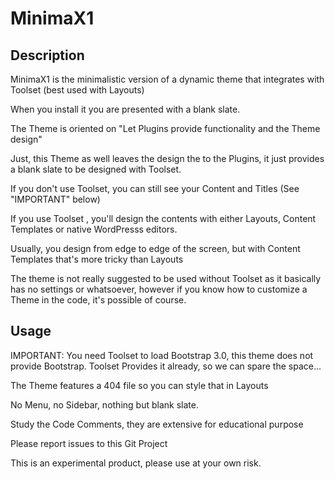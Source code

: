 # MinimaX1

## Description

MinimaX1 is the minimalistic version of a dynamic theme that integrates with Toolset (best used with Layouts)

When you install it you are presented with a blank slate.

The Theme is oriented on "Let Plugins provide functionality and the Theme design"

Just, this Theme as well leaves the design the to the Plugins, it just provides a blank slate to be designed with Toolset.

If you don't use Toolset, you can still see your Content and Titles (See "IMPORTANT" below)

If you use Toolset , you'll design the contents with either Layouts, Content Templates or native WordPresss editors.

Usually, you design from edge to edge of the screen, but with Content Templates that's more tricky than Layouts

The theme is not really suggested to be used without Toolset as it basically has no settings or whatsoever, however if you know how to customize a Theme in the code, it's possible of course.

## Usage

IMPORTANT: You need Toolset to load Bootstrap 3.0, this theme does not provide Bootstrap.
Toolset Provides it already, so we can spare the space...

The Theme features a 404 file so you can style that in Layouts

No Menu, no Sidebar, nothing but blank slate.

Study the Code Comments, they are extensive for educational purpose

Please report issues to this Git Project

This is an experimental product, please use at your own risk.
